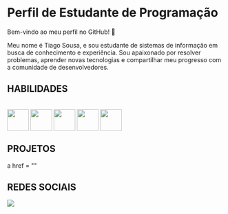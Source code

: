 # Perfil de Estudante de Programação

Bem-vindo ao meu perfil no GitHub! 👋

Meu nome é Tiago Sousa, e sou estudante de sistemas de informação em busca de conhecimento e experiência. Sou apaixonado por resolver problemas, aprender novas tecnologias e compartilhar meu progresso com a comunidade de desenvolvedores.

## HABILIDADES
<div style = "display: inline_block"><br>
<img  align = "center" height= "50" widht = "60" src="https://cdn.jsdelivr.net/gh/devicons/devicon/icons/java/java-original.svg" />
<img  align = "center" height= "50" widht = "60" src="https://cdn.jsdelivr.net/gh/devicons/devicon/icons/python/python-original.svg" />
<img  align = "center" height= "50" widht = "60" src="https://cdn.jsdelivr.net/gh/devicons/devicon/icons/mysql/mysql-original-wordmark.svg" />
<img  align = "center" height= "50" widht = "60" src="https://cdn.jsdelivr.net/gh/devicons/devicon/icons/html5/html5-original.svg" />
<img  align = "center" height= "50" widht = "60" src="https://cdn.jsdelivr.net/gh/devicons/devicon/icons/css3/css3-original.svg" />
</div>

## PROJETOS 
a href = ""

## REDES SOCIAIS

<a href = "tiagosousagomes14@gmail.com" target="_blank"> <img src="https://img.shields.io/badge/Gmail-D14836?style=for-the-badge&logo=gmail&logoColor=white" target="_blank"></a>





